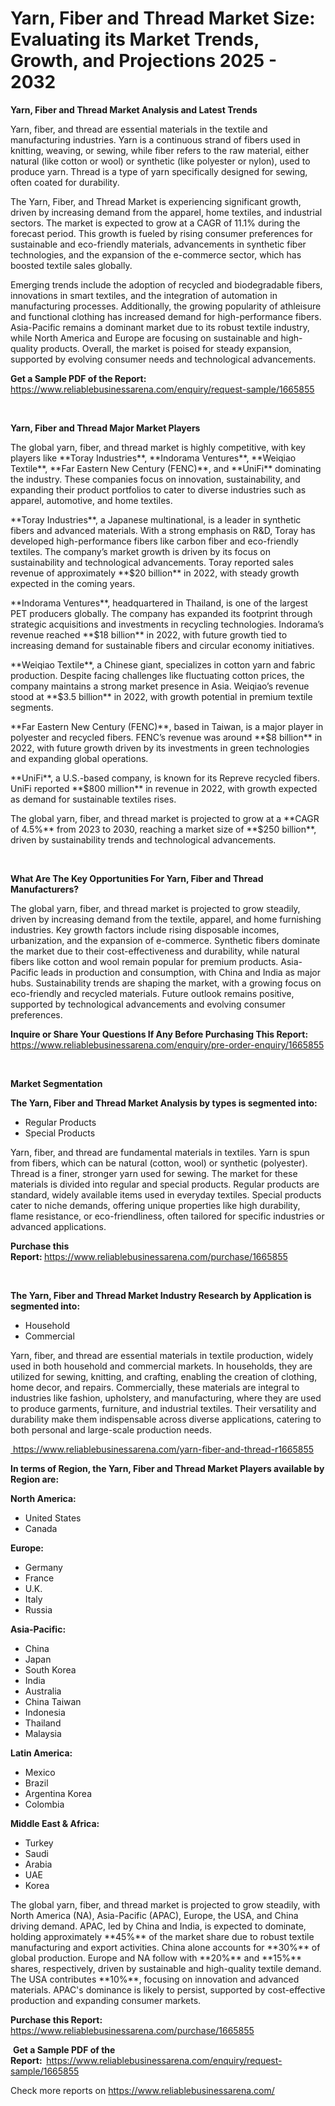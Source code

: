 <p><h1>Yarn, Fiber and Thread Market Size: Evaluating its Market Trends, Growth, and Projections 2025 - 2032</h1></p><p><strong>Yarn, Fiber and Thread Market Analysis and Latest Trends</strong></p>
<p><p>Yarn, fiber, and thread are essential materials in the textile and manufacturing industries. Yarn is a continuous strand of fibers used in knitting, weaving, or sewing, while fiber refers to the raw material, either natural (like cotton or wool) or synthetic (like polyester or nylon), used to produce yarn. Thread is a type of yarn specifically designed for sewing, often coated for durability.</p><p>The Yarn, Fiber, and Thread Market is experiencing significant growth, driven by increasing demand from the apparel, home textiles, and industrial sectors. The market is expected to grow at a CAGR of 11.1% during the forecast period. This growth is fueled by rising consumer preferences for sustainable and eco-friendly materials, advancements in synthetic fiber technologies, and the expansion of the e-commerce sector, which has boosted textile sales globally.</p><p>Emerging trends include the adoption of recycled and biodegradable fibers, innovations in smart textiles, and the integration of automation in manufacturing processes. Additionally, the growing popularity of athleisure and functional clothing has increased demand for high-performance fibers. Asia-Pacific remains a dominant market due to its robust textile industry, while North America and Europe are focusing on sustainable and high-quality products. Overall, the market is poised for steady expansion, supported by evolving consumer needs and technological advancements.</p></p>
<p><strong>Get a Sample PDF of the Report:&nbsp;</strong> <a href="https://www.reliablebusinessarena.com/enquiry/request-sample/1665855?utm_campaign=2256&utm_medium=2&utm_source=Github&utm_content=ia&utm_term=26012025&utm_id=yarn-fiber-and-thread">https://www.reliablebusinessarena.com/enquiry/request-sample/1665855</a></p>
<p>&nbsp;</p>
<p><strong>Yarn, Fiber and Thread Major Market Players</strong></p>
<p><p>The global yarn, fiber, and thread market is highly competitive, with key players like **Toray Industries**, **Indorama Ventures**, **Weiqiao Textile**, **Far Eastern New Century (FENC)**, and **UniFi** dominating the industry. These companies focus on innovation, sustainability, and expanding their product portfolios to cater to diverse industries such as apparel, automotive, and home textiles.</p><p>**Toray Industries**, a Japanese multinational, is a leader in synthetic fibers and advanced materials. With a strong emphasis on R&D, Toray has developed high-performance fibers like carbon fiber and eco-friendly textiles. The company’s market growth is driven by its focus on sustainability and technological advancements. Toray reported sales revenue of approximately **$20 billion** in 2022, with steady growth expected in the coming years.</p><p>**Indorama Ventures**, headquartered in Thailand, is one of the largest PET producers globally. The company has expanded its footprint through strategic acquisitions and investments in recycling technologies. Indorama’s revenue reached **$18 billion** in 2022, with future growth tied to increasing demand for sustainable fibers and circular economy initiatives.</p><p>**Weiqiao Textile**, a Chinese giant, specializes in cotton yarn and fabric production. Despite facing challenges like fluctuating cotton prices, the company maintains a strong market presence in Asia. Weiqiao’s revenue stood at **$3.5 billion** in 2022, with growth potential in premium textile segments.</p><p>**Far Eastern New Century (FENC)**, based in Taiwan, is a major player in polyester and recycled fibers. FENC’s revenue was around **$8 billion** in 2022, with future growth driven by its investments in green technologies and expanding global operations.</p><p>**UniFi**, a U.S.-based company, is known for its Repreve recycled fibers. UniFi reported **$800 million** in revenue in 2022, with growth expected as demand for sustainable textiles rises.</p><p>The global yarn, fiber, and thread market is projected to grow at a **CAGR of 4.5%** from 2023 to 2030, reaching a market size of **$250 billion**, driven by sustainability trends and technological advancements.</p></p>
<p>&nbsp;</p>
<p><strong>What Are The Key Opportunities For Yarn, Fiber and Thread Manufacturers?</strong></p>
<p><p>The global yarn, fiber, and thread market is projected to grow steadily, driven by increasing demand from the textile, apparel, and home furnishing industries. Key growth factors include rising disposable incomes, urbanization, and the expansion of e-commerce. Synthetic fibers dominate the market due to their cost-effectiveness and durability, while natural fibers like cotton and wool remain popular for premium products. Asia-Pacific leads in production and consumption, with China and India as major hubs. Sustainability trends are shaping the market, with a growing focus on eco-friendly and recycled materials. Future outlook remains positive, supported by technological advancements and evolving consumer preferences.</p></p>
<p><strong>Inquire or Share Your Questions If Any Before Purchasing This Report:</strong> <a href="https://www.reliablebusinessarena.com/enquiry/pre-order-enquiry/1665855?utm_campaign=2256&utm_medium=2&utm_source=Github&utm_content=ia&utm_term=26012025&utm_id=yarn-fiber-and-thread">https://www.reliablebusinessarena.com/enquiry/pre-order-enquiry/1665855</a></p>
<p>&nbsp;</p>
<p><strong>Market Segmentation</strong></p>
<p><strong>The Yarn, Fiber and Thread Market Analysis by types is segmented into:</strong></p>
<p><ul><li>Regular Products</li><li>Special Products</li></ul></p>
<p><p>Yarn, fiber, and thread are fundamental materials in textiles. Yarn is spun from fibers, which can be natural (cotton, wool) or synthetic (polyester). Thread is a finer, stronger yarn used for sewing. The market for these materials is divided into regular and special products. Regular products are standard, widely available items used in everyday textiles. Special products cater to niche demands, offering unique properties like high durability, flame resistance, or eco-friendliness, often tailored for specific industries or advanced applications.</p></p>
<p><strong>Purchase this Report:&nbsp;</strong><a href="https://www.reliablebusinessarena.com/purchase/1665855?utm_campaign=2256&utm_medium=2&utm_source=Github&utm_content=ia&utm_term=26012025&utm_id=yarn-fiber-and-thread">https://www.reliablebusinessarena.com/purchase/1665855</a></p>
<p>&nbsp;</p>
<p><strong>The Yarn, Fiber and Thread Market Industry Research by Application is segmented into:</strong></p>
<p><ul><li>Household</li><li>Commercial</li></ul></p>
<p><p>Yarn, fiber, and thread are essential materials in textile production, widely used in both household and commercial markets. In households, they are utilized for sewing, knitting, and crafting, enabling the creation of clothing, home decor, and repairs. Commercially, these materials are integral to industries like fashion, upholstery, and manufacturing, where they are used to produce garments, furniture, and industrial textiles. Their versatility and durability make them indispensable across diverse applications, catering to both personal and large-scale production needs.</p></p>
<p><a href="https://www.reliablebusinessarena.com/yarn-fiber-and-thread-r1665855?utm_campaign=2256&utm_medium=2&utm_source=Github&utm_content=ia&utm_term=26012025&utm_id=yarn-fiber-and-thread">&nbsp;https://www.reliablebusinessarena.com/yarn-fiber-and-thread-r1665855</a></p>
<p><strong>In terms of Region, the Yarn, Fiber and Thread Market Players available by Region are:</strong></p>
<p>
    <p> <strong> North America: </strong>
        <ul>
            <li>United States</li>
            <li>Canada</li>
        </ul>
        </p> 
    <p> <strong> Europe: </strong>
        <ul>
            <li>Germany</li>
            <li>France</li>
            <li>U.K.</li>
            <li>Italy</li>
            <li>Russia</li>
        </ul>
        </p> 
    <p> <strong> Asia-Pacific: </strong>
        <ul>
            <li>China</li>
            <li>Japan</li>
            <li>South Korea</li>
            <li>India</li>
            <li>Australia</li>
            <li>China Taiwan</li>
            <li>Indonesia</li>
            <li>Thailand</li>
            <li>Malaysia</li>
        </ul>
        </p> 
    <p> <strong> Latin America: </strong>
        <ul>
            <li>Mexico</li>
            <li>Brazil</li>
            <li>Argentina Korea</li>
            <li>Colombia</li>
        </ul>
        </p> 
    <p> <strong> Middle East & Africa: </strong>
        <ul>
            <li>Turkey</li>
            <li>Saudi</li>
            <li>Arabia</li>
            <li>UAE</li>
            <li>Korea</li>
        </ul>
    </p>
    </p>
<p><p>The global yarn, fiber, and thread market is projected to grow steadily, with North America (NA), Asia-Pacific (APAC), Europe, the USA, and China driving demand. APAC, led by China and India, is expected to dominate, holding approximately **45%** of the market share due to robust textile manufacturing and export activities. China alone accounts for **30%** of global production. Europe and NA follow with **20%** and **15%** shares, respectively, driven by sustainable and high-quality textile demand. The USA contributes **10%**, focusing on innovation and advanced materials. APAC's dominance is likely to persist, supported by cost-effective production and expanding consumer markets.</p></p>
<p><strong>Purchase this Report: </strong><a href="https://www.reliablebusinessarena.com/purchase/1665855?utm_campaign=2256&utm_medium=2&utm_source=Github&utm_content=ia&utm_term=26012025&utm_id=yarn-fiber-and-thread">https://www.reliablebusinessarena.com/purchase/1665855</a></p>
<p>&nbsp;<strong>Get a Sample PDF of the Report:&nbsp;&nbsp;</strong><a href="https://www.reliablebusinessarena.com/enquiry/request-sample/1665855?utm_campaign=2256&utm_medium=2&utm_source=Github&utm_content=ia&utm_term=26012025&utm_id=yarn-fiber-and-thread">https://www.reliablebusinessarena.com/enquiry/request-sample/1665855</a></p>
<p><strong></strong></p>
<p>Check more reports on <a href="https://www.reliablebusinessarena.com/?utm_campaign=2256&utm_medium=2&utm_source=Github&utm_content=ia&utm_term=26012025&utm_id=yarn-fiber-and-thread">https://www.reliablebusinessarena.com/</a></p>